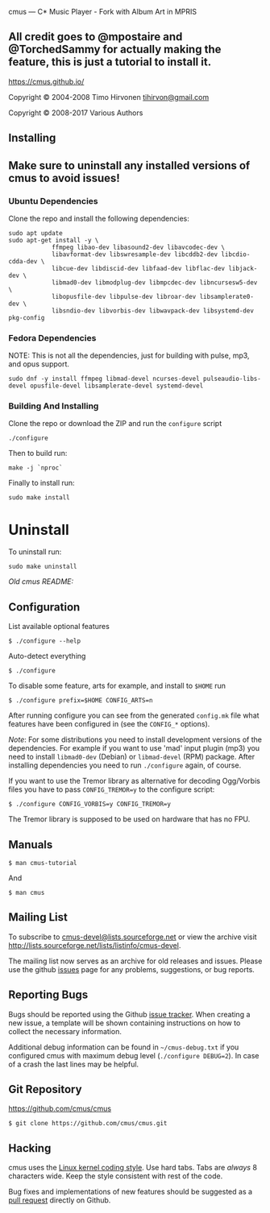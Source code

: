 cmus — C\* Music Player - Fork with Album Art in MPRIS

## All credit goes to @mpostaire and @TorchedSammy for actually making the feature, this is just a tutorial to install it.

https://cmus.github.io/

Copyright © 2004-2008 Timo Hirvonen <tihirvon@gmail.com>

Copyright © 2008-2017 Various Authors


Installing 
----------

## Make sure to **uninstall** any installed versions of cmus to avoid issues!

### Ubuntu Dependencies

Clone the repo and install the following dependencies:
```
sudo apt update
sudo apt-get install -y \
            ffmpeg libao-dev libasound2-dev libavcodec-dev \
            libavformat-dev libswresample-dev libcddb2-dev libcdio-cdda-dev \
            libcue-dev libdiscid-dev libfaad-dev libflac-dev libjack-dev \
            libmad0-dev libmodplug-dev libmpcdec-dev libncursesw5-dev \
            libopusfile-dev libpulse-dev libroar-dev libsamplerate0-dev \
            libsndio-dev libvorbis-dev libwavpack-dev libsystemd-dev pkg-config
```

### Fedora Dependencies

NOTE: This is not all the dependencies, just for building with pulse, mp3, and opus support.

```
sudo dnf -y install ffmpeg libmad-devel ncurses-devel pulseaudio-libs-devel opusfile-devel libsamplerate-devel systemd-devel

```
### Building And Installing

Clone the repo or download the ZIP and run the `configure` script

`./configure`

Then to build run:
```
make -j `nproc`
```
Finally to install run:

`sudo make install`


# Uninstall

To uninstall run:
```
sudo make uninstall
```

_Old cmus README:_

Configuration
-------------

List available optional features

    $ ./configure --help

Auto-detect everything

    $ ./configure

To disable some feature, arts for example, and install to `$HOME` run

    $ ./configure prefix=$HOME CONFIG_ARTS=n

After running configure you can see from the generated `config.mk` file
what features have been configured in (see the `CONFIG_*` options).

*Note*: For some distributions you need to install development versions
of the dependencies.  For example if you want to use 'mad' input plugin
(mp3) you need to install `libmad0-dev` (Debian) or `libmad-devel` (RPM)
package. After installing dependencies you need to run `./configure`
again, of course.

If you want to use the Tremor library as alternative for decoding
Ogg/Vorbis files you have to pass `CONFIG_TREMOR=y` to the configure
script:

    $ ./configure CONFIG_VORBIS=y CONFIG_TREMOR=y

The Tremor library is supposed to be used on hardware that has no FPU.


Manuals
-------

    $ man cmus-tutorial

And

    $ man cmus


Mailing List
------------

To subscribe to cmus-devel@lists.sourceforge.net or view the archive visit
http://lists.sourceforge.net/lists/listinfo/cmus-devel.

The mailing list now serves as an archive for old releases and issues.
Please use the github [issues](https://github.com/cmus/cmus/issues)
page for any problems, suggestions, or bug reports.


Reporting Bugs
--------------

Bugs should be reported using the Github [issue tracker](https://github.com/cmus/cmus/issues).
When creating a new issue, a template will be shown containing instructions on how to collect
the necessary information.

Additional debug information can be found in `~/cmus-debug.txt` if you configured cmus with
maximum debug level (`./configure DEBUG=2`). In case of a crash the last lines may be helpful.


Git Repository
--------------

https://github.com/cmus/cmus

    $ git clone https://github.com/cmus/cmus.git


Hacking
-------

cmus uses the [Linux kernel coding style](https://www.kernel.org/doc/html/latest/process/coding-style.html).
Use hard tabs.  Tabs are _always_ 8 characters wide.  Keep the style consistent with rest of the
code.

Bug fixes and implementations of new features should be suggested as a
[pull request](https://github.com/cmus/cmus/pulls) directly on Github.

